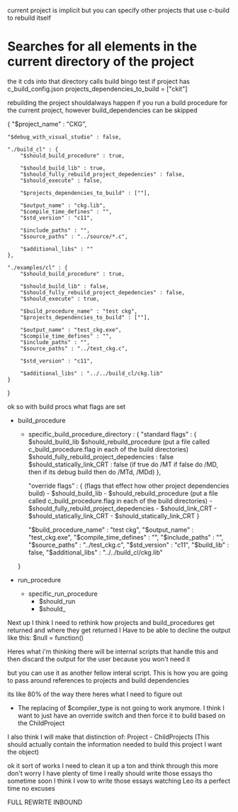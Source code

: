 current project is implicit but you can specify other projects that use c-build to rebuild itself

# Searches for all elements in the current directory of the project
the it cds into that directory calls build bingo
test if project has c_build_config.json
projects_dependencies_to_build = ["ckit"]

rebuilding the project shouldalways happen if you run a build procedure for the current project, however build_dependencies can be skipped

{
    "$project_name" : "CKG",

    "$debug_with_visual_studio" : false,

    "./build_cl" : {
        "$should_build_procedure" : true,
        
        "$should_build_lib" : true,
        "$should_fully_rebuild_project_depedencies" : false,
        "$should_execute" : false,

        "$projects_dependencies_to_build" : [""],

        "$output_name" : "ckg.lib",
        "$compile_time_defines" : "",
        "$std_version" : "c11",

        "$include_paths" : "",
        "$source_paths" : "../source/*.c",

        "$additional_libs" : ""
    },

    "./examples/cl" : {
        "$should_build_procedure" : true,

        "$should_build_lib" : false,
        "$should_fully_rebuild_project_depedencies" : false,
        "$should_execute" : true,

        "$build_procedure_name" : "test ckg",
        "$projects_dependencies_to_build" : [""],

        "$output_name" : "test_ckg.exe",
        "$compile_time_defines" : "",
        "$include_paths" : "",
        "$source_paths" : "../test_ckg.c",

        "$std_version" : "c11",

        "$additional_libs" : "../../build_cl/ckg.lib"
    }


}




ok so with build procs what flags are set
- build_procedure
    - specific_build_procedure_directory : {
        "standard flags" : {
            $should_build_lib
            $should_rebuild_procedure (put a file called c_build_procedure.flag in each of the build directories)
            $should_fully_rebuild_project_depedencies : false
            $should_statically_link_CRT : false (if true do /MT if false do /MD, then if its debug build then do /MTd, /MDd)
        },

        "override flags" : { (flags that effect how other project dependencies build)
            - $should_build_lib
            - $should_rebuild_procedure (put a file called c_build_procedure.flag in each of the build directories)
            - $should_fully_rebuild_project_depedencies
            - $should_link_CRT
                - $should_statically_link_CRT
                - $should_statically_link_CRT
        }


        "$build_procedure_name" : "test ckg",
        "$output_name" : "test_ckg.exe",
        "$compile_time_defines" : "",
        "$include_paths" : "",
        "$source_paths" : "../test_ckg.c",
        "$std_version" : "c11",
        "$build_lib" : false,
        "$additional_libs" : "../../build_cl/ckg.lib"



    }



- run_procedure
    - specific_run_procedure
        - $should_run
        - $should_




Next up I think I need to rethink how projects and build_procedures get returned and where they get returned
I Have to be able to decline the output like this:
    $null = function()

Heres what i'm thinking there will be internal scripts that handle this and then discard the output for the user because you won't need it

but you can use it as another fellow interal script. This is how you are going to pass around references to projects and build dependencies


its like 80% of the way there heres what I need to figure out
- The replacing of $compiler_type is not going to work anymore. I think I want to just have an override switch and then force it to build
based on the ChildProject

I also think I will make that distinction of:
    Project 
    - ChildProjects (This should actually contain the information needed to build this project I want the object)

ok it sort of works I need to clean it up a ton and think through this more don't worry I have plenty of time
I really should write those essays tho sometime soon I think I vow to write those essays watching Leo its a perfect time no excuses


FULL REWRITE INBOUND